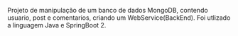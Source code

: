 Projeto de manipulação de um banco de dados MongoDB, contendo usuario, post e comentarios, criando um WebService(BackEnd). Foi utlizado a linguagem Java e SpringBoot 2. 

